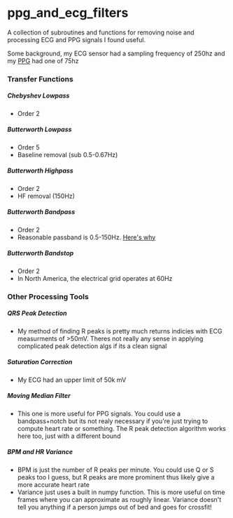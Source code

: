 # ppg_and_ecg_filters
A collection of subroutines and functions for removing noise and processing ECG and PPG signals I found useful.

Some background, my ECG sensor had a sampling frequency of 250hz and my [PPG](https://www.nonin.com/products/oem3/) had one of 75hz 
### Transfer Functions

##### Chebyshev Lowpass
  - Order 2

  
##### Butterworth Lowpass
  - Order 5
  - Baseline removal (sub 0.5-0.67Hz)

##### Butterworth Highpass
  - Order 2
  - HF removal (150Hz)

##### Butterworth Bandpass
  - Order 2
  - Reasonable passband is 0.5-150Hz. [Here's why](https://www.researchgate.net/publication/303155606_A_survey_of_noise_removal_techniques_for_ecg_signals)

##### Butterworth Bandstop
  - Order 2
  - In North America, the electrical grid operates at 60Hz

### Other Processing Tools
##### QRS Peak Detection
  - My method of finding R peaks is pretty much returns indicies with ECG measurments of >50mV. Theres not really any sense in applying complicated peak detection algs if its a clean signal

##### Saturation Correction
  - My ECG had an upper limit of 50k mV

##### Moving Median Filter
  - This one is more useful for PPG signals. You could use a bandpass+notch but its not realy necessary if you're just trying to compute heart rate or something. The R peak detection algorithm works here too, just with a different bound 

##### BPM and HR Variance
  - BPM is just the number of R peaks per minute. You could use Q or S peaks too I guess, but R peaks are more prominent thus likely give a more accurate heart rate
  - Variance just uses a built in numpy function. This is more useful on time frames where you can approximate as roughly linear. Variance doesn't tell you anything if a person jumps out of bed and goes for crossfit!
